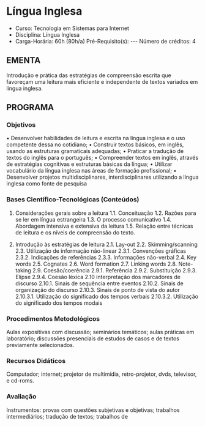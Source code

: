 # Língua Inglesa 

* Curso: Tecnologia em Sistemas para Internet
* Disciplina: Língua Inglesa                                                            
* Carga-Horária: 60h (80h/a)
    Pré-Requisito(s): ---                                                                   Número de créditos: 4

## EMENTA

Introdução e prática das estratégias de compreensão escrita que favoreçam uma leitura mais eficiente e independente de
textos variados em língua inglesa.

## PROGRAMA
### Objetivos

•    Desenvolver habilidades de leitura e escrita na língua inglesa e o uso competente dessa no cotidiano;
•    Construir textos básicos, em inglês, usando as estruturas gramaticais adequadas;
•    Praticar a tradução de textos do inglês para o português;
•    Compreender textos em inglês, através de estratégias cognitivas e estruturas básicas da língua;
•    Utilizar vocabulário da língua inglesa nas áreas de formação profissional;
•    Desenvolver projetos multidisciplinares, interdisciplinares utilizando a língua inglesa como fonte de pesquisa

### Bases Científico-Tecnológicas (Conteúdos)

1. Considerações gerais sobre a leitura
1.1. Conceituação
1.2. Razões para se ler em língua estrangeira
1.3. O processo comunicativo
1.4. Abordagem intensiva e extensiva da leitura
1.5. Relação entre técnicas de leitura e os níveis de compreensão do texto.

2. Introdução às estratégias de leitura
2.1. Lay-out
2.2. Skimming/scanning
2.3. Utilização de informação não-linear
2.3.1. Convenções gráficas
2.3.2. Indicações de referências
2.3.3. Informações não-verbal
2.4. Key words
2.5. Cognates
2.6. Word formation
2.7. Linking words
2.8. Note-taking
2.9. Coesão/coerência
2.9.1. Referência
2.9.2. Substituição
2.9.3. Elipse
2.9.4. Coesão léxica
2.10 interpretação dos marcadores de discurso
2.10.1. Sinais de sequência entre eventos
2.10.2. Sinais de organização do discurso
2.10.3. Sinais de ponto de vista do autor
2.10.3.1. Utilização do significado dos tempos verbais
2.10.3.2. Utilização do significado dos tempos modais

### Procedimentos Metodológicos

Aulas expositivas com discussão; seminários temáticos; aulas práticas em laboratório; discussões presenciais de estudos de
casos e de textos previamente selecionados.

### Recursos Didáticos

Computador; internet; projetor de multimídia, retro-projetor, dvds, televisor, e cd-roms.

### Avaliação

Instrumentos: provas com questões subjetivas e objetivas; trabalhos intermediários; tradução de textos; trabalhos de